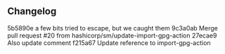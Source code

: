 ## Changelog

5b5890e a few bits tried to escape, but we caught them
9c3a0ab Merge pull request #20 from hashicorp/sm/update-import-gpg-action
27ecae9 Also update comment
f215a67 Update reference to import-gpg-action
